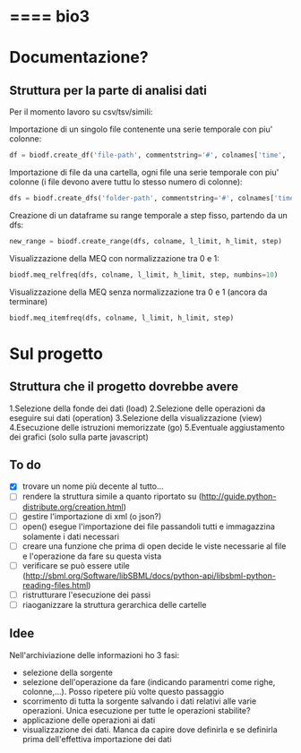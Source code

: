 ====
bio3
====

Documentazione?
===============

Struttura per la parte di analisi dati
--------------------------------------

Per il momento lavoro su csv/tsv/simili:

Importazione di un singolo file contenente una serie temporale con piu' colonne:

```python
df = biodf.create_df('file-path', commentstring='#', colnames['time', 'A', 'B'], low_limit='', high_limit='')
```

Importazione di file da una cartella, ogni file una serie temporale 
con piu' colonne (i file devono avere tuttu lo stesso numero di colonne):

```python
dfs = biodf.create_dfs('folder-path', commentstring='#', colnames['time', 'A', 'B'], low_limit='', high_limit='')
```

Creazione di un dataframe su range temporale a step fisso, partendo da un dfs:

```python
new_range = biodf.create_range(dfs, colname, l_limit, h_limit, step)
```

Visualizzazione della MEQ con normalizzazione tra 0 e 1:

```python
biodf.meq_relfreq(dfs, colname, l_limit, h_limit, step, numbins=10)
```

Visualizzazione della MEQ senza normalizzazione tra 0 e 1 (ancora da terminare)

```python
biodf.meq_itemfreq(dfs, colname, l_limit, h_limit, step)
```

Sul progetto
============

Struttura che il progetto dovrebbe avere
----------------------------------------

1.Selezione della fonde dei dati (load)
2.Selezione delle operazioni da eseguire sui dati (operation)
3.Selezione della visualizzazione (view)
4.Esecuzione delle istruzioni memorizzate (go)
5.Eventuale aggiustamento dei grafici (solo sulla parte javascript)

To do
-----

- [x] trovare un nome più decente al tutto...
- [ ] rendere la struttura simile a quanto riportato su (http://guide.python-distribute.org/creation.html)
- [ ] gestire l'importazione di xml (o json?)
- [ ] open() esegue l'importazione dei file passandoli tutti e immagazzina solamente i dati necessari
- [ ] creare una funzione che prima di open decide le viste necessarie al file e l'operazione da fare su questa vista
- [ ] verificare se può essere utile (http://sbml.org/Software/libSBML/docs/python-api/libsbml-python-reading-files.html)
- [ ] ristrutturare l'esecuzione dei passi
- [ ] riaoganizzare la struttura gerarchica delle cartelle

Idee
----

Nell'archiviazione delle informazioni ho 3 fasi:

- selezione della sorgente
- selezione dell'operazione da fare (indicando paramentri come righe, colonne,...). Posso ripetere più volte questo passaggio
- scorrimento di tutta la sorgente salvando i dati relativi alle varie operazioni. Unica esecuzione per tutte le operazioni stabilite?
- applicazione delle operazioni ai dati
- visualizzazione dei dati. Manca da capire dove definirla e se definirla prima dell'effettiva importazione dei dati



